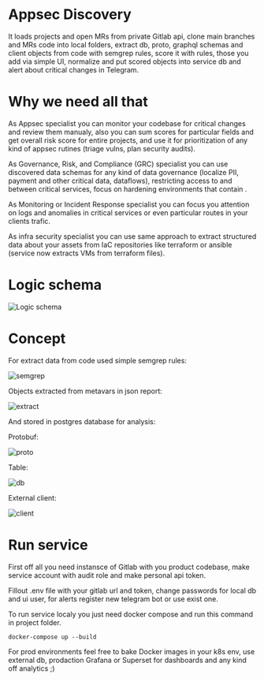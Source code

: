 # Appsec Discovery

It loads projects and open MRs from private Gitlab api, clone main branches and MRs code into local folders, extract db, proto, graphql schemas and client objects from code with semgrep rules, score it with rules, those you add via simple UI, normalize and put scored objects into service db and alert about critical changes in Telegram.

# Why we need all that

As Appsec specialist you can monitor your codebase for critical changes and review them manualy, also you can sum scores for particular fields and get overall risk score for entire projects, and use it for prioritization of any kind of appsec rutines (triage vulns, plan security audits).

As Governance, Risk, and Compliance (GRC) specialist you can use discovered data schemas for any kind of data governance (localize PII, payment and other critical data, dataflows), restricting access to and between critical services, focus on hardening environments that contain .

As Monitoring or Incident Response specialist you can focus you attention on logs and anomalies in critical services or even particular routes in your clients trafic.

As infra security specialist you can use same approach to extract structured data about your assets from IaC repositories like terraform or ansible (service now extracts VMs from terraform files).

# Logic schema

![Logic schema](https://github.com/dmarushkin/appsec-discovery/blob/main/discovery.png?raw=true)

# Concept

For extract data from code used simple semgrep rules:

![semgrep](https://github.com/dmarushkin/appsec-discovery/blob/main/semgrep.png?raw=true)

Objects extracted from metavars in json report:

![extract](https://github.com/dmarushkin/appsec-discovery/blob/main/extract.png?raw=true)

And stored in postgres database for analysis:

Protobuf:

![proto](https://github.com/dmarushkin/appsec-discovery/blob/main/proto.png?raw=true)

Table:

![db](https://github.com/dmarushkin/appsec-discovery/blob/main/db.png?raw=true)

External client:

![client](https://github.com/dmarushkin/appsec-discovery/blob/main/client.png?raw=true)




# Run service

First off all you need instansce of Gitlab with you product codebase, make service account with audit role and make personal api token.

Fillout .env file with your gitlab url and token, change passwords for local db and ui user, for alerts register new telegram bot or use exist one.

To run service localy you just need docker compose and run this command in project folder.

```
docker-compose up --build
```

For prod environments feel free to bake Docker images in your k8s env, use external db, prodaction Grafana or Superset for dashboards and any kind off analytics ;)

